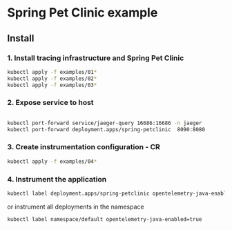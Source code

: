 # Spring Pet Clinic example


## Install

### 1. Install tracing infrastructure and Spring Pet Clinic

```bash
kubectl apply -f examples/01*
kubectl apply -f examples/02*
kubectl apply -f examples/03*
```

### 2. Expose service to host

```bash

kubectl port-forward service/jaeger-query 16686:16686 -n jaeger
kubectl port-forward deployment.apps/spring-petclinic  8090:8080
```

### 3. Create instrumentation configuration - CR

```bash
kubectl apply -f examples/04*
```

### 4. Instrument the application

```bash
kubectl label deployment.apps/spring-petclinic opentelemetry-java-enabled=true
```

or instrument all deployments in the namespace

```bash
kubectl label namespace/default opentelemetry-java-enabled=true
```
